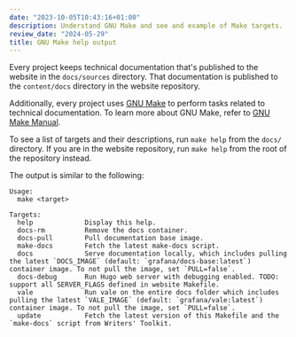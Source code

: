```yaml
---
date: "2023-10-05T10:43:16+01:00"
description: Understand GNU Make and see and example of Make targets.
review_date: "2024-05-29"
title: GNU Make help output
---
```


Every project keeps technical documentation that's published to the website in the `docs/sources` directory.
That documentation is published to the `content/docs` directory in the website repository.

Additionally, every project uses [GNU Make](https://www.gnu.org/software/make/) to perform tasks related to technical documentation.
To learn more about GNU Make, refer to [GNU Make Manual](https://www.gnu.org/software/make/manual/).

To see a list of targets and their descriptions, run `make help` from the `docs/` directory.
If you are in the website repository, run `make help` from the root of the repository instead.

The output is similar to the following:

```console
Usage:
  make <target>

Targets:
  help             Display this help.
  docs-rm          Remove the docs container.
  docs-pull        Pull documentation base image.
  make-docs        Fetch the latest make-docs script.
  docs             Serve documentation locally, which includes pulling the latest `DOCS_IMAGE` (default: `grafana/docs-base:latest`) container image. To not pull the image, set `PULL=false`.
  docs-debug       Run Hugo web server with debugging enabled. TODO: support all SERVER_FLAGS defined in website Makefile.
  vale             Run vale on the entire docs folder which includes pulling the latest `VALE_IMAGE` (default: `grafana/vale:latest`) container image. To not pull the image, set `PULL=false`.
  update           Fetch the latest version of this Makefile and the `make-docs` script from Writers' Toolkit.
```
